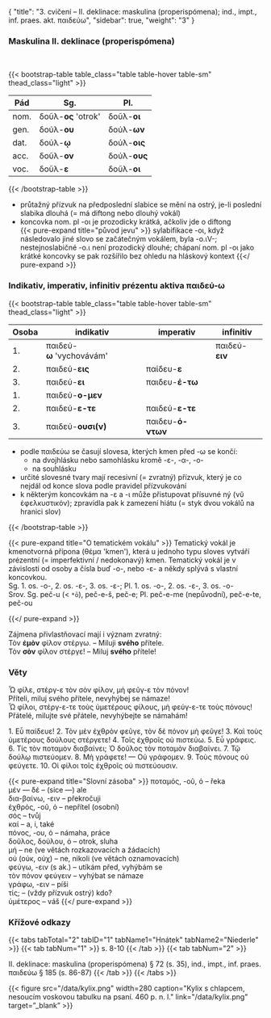 {
"title": "3. cvičení – II. deklinace: maskulina (properispómena); ind., impt., inf. praes. akt. παιδεύω",
    "sidebar": true,
    "weight": "3"
}

### Maskulina II. deklinace (properispómena)

</br>

{{< bootstrap-table table_class="table table-hover table-sm" thead_class="light" >}}

| Pád  | Sg.                 | Pl.          |
| ---- | ------------------- | ------------ |
| nom. | δοῦλ-__ος__ 'otrok' | δοῦλ-__οι__  |
| gen. | δούλ-__ου__         | δούλ-__ων__  |
| dat. | δούλ-__ῳ__          | δούλ-__οις__ |
| acc. | δοῦλ-__ον__         | δούλ-__ους__ |
| voc. | δοῦλ-__ε__          | δοῦλ-__οι__  |

{{< /bootstrap-table >}}

- průtažný přízvuk na předposlední slabice se mění na ostrý, je-li poslední slabika dlouhá (= má diftong nebo dlouhý vokál) 
- koncovka nom. pl -οι je prozodicky krátká, ačkoliv jde o diftong  
  {{< pure-expand title="původ jevu" >}} sylabifikace -οι, když následovalo jiné slovo se začátečným vokálem, byla -ο.ιV-; nestejnoslabičné -ο.ι není prozodický dlouhé; chápaní nom. pl -οι jako krátké koncovky se pak rozšířilo bez ohledu na hláskový kontext {{</ pure-expand >}}

### Indikativ, imperativ, infinitiv prézentu aktiva παιδεύ-ω

{{< bootstrap-table table_class="table table-hover table-sm" thead_class="light" >}}

| Osoba | indikativ                 | imperativ         | infinitiv      |
| ----- | ------------------------- | ----------------- | -------------- |
| 1.    | παιδεύ-**ω** 'vychovávám' |                   | παιδεύ-**ειν** |
| 2.    | παιδεύ-**εις**            | παίδευ-**ε**      |                |
| 3.    | παιδεύ-**ει**             | παιδευ-**έ-τω**   |                |
| 1.    | παιδεύ-**ο-μεν**          |                   |                |
| 2.    | παιδεύ-**ε-τε**           | παιδεύ-**ε-τε**   |                |
| 3.    | παιδεύ-**ουσι(ν)**        | παιδευ-**ό-ντων** |                |

- podle παιδεύω se časují slovesa, kterých kmen před -ω se končí:
  - na dvojhlásku nebo samohlásku kromě -ε-, -α-, -ο-
  - na souhlásku
- určité slovesné tvary mají recesivní (= zvratný) přízvuk, který je co nejdál od konce slova podle pravidel přízvukování 
- k některým koncovkám na -ε a -ι může přistupovat přísuvné ný (νῦ ἐφελκυστικόν); zpravidla pak k zamezení hiátu (= styk dvou vokálů na hranici slov)

{{< /bootstrap-table >}}

{{< pure-expand title="O tematickém vokálu" >}} Tematický vokál je kmenotvorná přípona (θέμα 'kmen'), která u jednoho typu sloves vytváří prézentní (= imperfektivní / nedokonavý) kmen. Tematický vokál je v závislosti od osoby a čísla buď -ο-, nebo -ε- a někdy splývá s vlastní koncovkou.   
Sg. 1. os. -o-, 2. os. -ε-, 3. os. -ε-; Pl. 1. os. -ο-,  2. os. -ε-, 3. os. -ο-   
Srov. Sg. peč-u (< `*ō`), peč-e-š, peč-e; Pl. peč-e-me (nepůvodní), peč-e-te, peč-ou

{{</ pure-expand >}}

Zájmena přivlastňovací mají i význam zvratný:  
Τὸν **ἐμὸν** φίλον στέργω. – Miluji **svého** přítele.      
Τὸν **σὸν** φίλον στέργε! – Miluj **svého** přítele!

### Věty

Ὦ φίλε, στέργ-ε τὸν σὸν φίλον, μὴ φεῦγ-ε τὸν πόνον!  
Příteli, miluj svého přítele, nevyhýbej se námaze!  
Ὦ φίλοι, στέργ-ε-τε τοὺς ὑμετέρους φίλους, μὴ φεύγ-ε-τε τοὺς πόνους!  
Přátelé, milujte své přátele, nevyhýbejte se námahám!

1\. Εὖ παίδευε! 2. Τὸν μὲν ἐχθρὸν φεῦγε, τὸν δὲ πόνον μὴ φεῦγε! 3. Καὶ τοὺς ὑμετέρους δούλους στέργετε! 4. Τοῖς ἐχθροῖς οὐ πιστεύω. 5. Εὖ γράφεις. 6. Τίς τὸν ποταμὸν διαβαίνει; Ὁ δοῦλος τὸν ποταμὸν διαβαίνει. 7. Τῷ δούλῳ πιστεύομεν. 8. Μὴ γράφετε! — Οὐ γράφομεν. 9. Τοὺς πόνους οὐ φεύγετε. 10. Οἱ φίλοι τοῖς ἐχθροῖς οὐ πιστεύουσιν. 

{{< pure-expand title="Slovní zásoba" >}} ποταμός, -οῦ, ὁ – řeka   
μέν — δέ – (sice —) ale  
δια-βαίνω, -ειν – překročuji   
ἐχθρός, -οῦ, ὁ  – nepřítel (osobní)  
σός – tvůj   
καί – a, i, také  
πόνος, -ου, ὁ – námaha, práce   
δοῦλος, δούλου, ὁ – otrok, sluha  
μή – ne (ve větách rozkazovacích a žádacích)   
οὐ (οὐκ, οὐχ) – ne, nikoli (ve větách oznamovacích)  
φεύγω, -ειν (s ak.) – utíkám před, vyhýbám se  
τὸν πόνον φεύγειν – vyhýbat se námaze   
γράφω, -ειν – píši  
τίς; – (vždy přízvuk ostrý) kdo?  
ὑμέτερος – váš  {{</ pure-expand >}}

### Křížové odkazy

{{< tabs tabTotal="2" tabID="1" tabName1="Hnátek" tabName2="Niederle" >}}
{{< tab tabNum="1" >}}
s. 8-10
{{< /tab >}}
{{< tab tabNum="2" >}}

II. deklinace: maskulina (properispómena) § 72 (s. 35), ind., impt., inf. praes. παιδεύω § 185 (s. 86-87)
{{< /tab >}}
{{< /tabs >}}

{{< figure src="/data/kylix.png" width=280 caption="Kylix s chlapcem, nesoucím voskovou tabulku na psaní. 460 p. n. l." link="/data/kylix.png" target=”_blank” >}}
